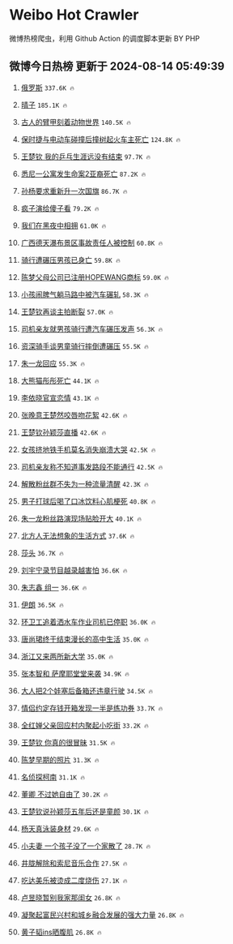 # Weibo Hot Crawler 



微博热榜爬虫，利用 Github Action 的调度脚本更新 BY PHP 


## 微博今日热榜 更新于 2024-08-14 05:49:39 
1. [俄罗斯](https://s.weibo.com/weibo?q=%E4%BF%84%E7%BD%97%E6%96%AF&t=31&band_rank=1&Refer=top) `337.6K 🔥` 

1. [晴子](https://s.weibo.com/weibo?q=%E6%99%B4%E5%AD%90&t=31&band_rank=2&Refer=top) `185.1K 🔥` 

1. [古人的臂甲刻着动物世界](https://s.weibo.com/weibo?q=%23%E5%8F%A4%E4%BA%BA%E7%9A%84%E8%87%82%E7%94%B2%E5%88%BB%E7%9D%80%E5%8A%A8%E7%89%A9%E4%B8%96%E7%95%8C%23&t=31&band_rank=3&Refer=top) `140.5K 🔥` 

1. [保时捷与电动车碰撞后撞树起火车主死亡](https://s.weibo.com/weibo?q=%23%E4%BF%9D%E6%97%B6%E6%8D%B7%E4%B8%8E%E7%94%B5%E5%8A%A8%E8%BD%A6%E7%A2%B0%E6%92%9E%E5%90%8E%E6%92%9E%E6%A0%91%E8%B5%B7%E7%81%AB%E8%BD%A6%E4%B8%BB%E6%AD%BB%E4%BA%A1%23&t=31&band_rank=4&Refer=top) `124.8K 🔥` 

1. [王楚钦 我的乒乓生涯远没有结束](https://s.weibo.com/weibo?q=%E7%8E%8B%E6%A5%9A%E9%92%A6%20%E6%88%91%E7%9A%84%E4%B9%92%E4%B9%93%E7%94%9F%E6%B6%AF%E8%BF%9C%E6%B2%A1%E6%9C%89%E7%BB%93%E6%9D%9F&t=31&band_rank=5&Refer=top) `97.7K 🔥` 

1. [悉尼一公寓发生命案2亚裔死亡](https://s.weibo.com/weibo?q=%23%E6%82%89%E5%B0%BC%E4%B8%80%E5%85%AC%E5%AF%93%E5%8F%91%E7%94%9F%E5%91%BD%E6%A1%882%E4%BA%9A%E8%A3%94%E6%AD%BB%E4%BA%A1%23&t=31&band_rank=6&Refer=top) `87.2K 🔥` 

1. [孙杨要求重新升一次国旗](https://s.weibo.com/weibo?q=%E5%AD%99%E6%9D%A8%E8%A6%81%E6%B1%82%E9%87%8D%E6%96%B0%E5%8D%87%E4%B8%80%E6%AC%A1%E5%9B%BD%E6%97%97&t=31&band_rank=7&Refer=top) `86.7K 🔥` 

1. [疯子演给傻子看](https://s.weibo.com/weibo?q=%E7%96%AF%E5%AD%90%E6%BC%94%E7%BB%99%E5%82%BB%E5%AD%90%E7%9C%8B&t=31&band_rank=8&Refer=top) `79.2K 🔥` 

1. [我们在黑夜中相拥](https://s.weibo.com/weibo?q=%23%E6%88%91%E4%BB%AC%E5%9C%A8%E9%BB%91%E5%A4%9C%E4%B8%AD%E7%9B%B8%E6%8B%A5%23&t=31&band_rank=9&Refer=top) `61.0K 🔥` 

1. [广西德天瀑布景区事故责任人被控制](https://s.weibo.com/weibo?q=%23%E5%B9%BF%E8%A5%BF%E5%BE%B7%E5%A4%A9%E7%80%91%E5%B8%83%E6%99%AF%E5%8C%BA%E4%BA%8B%E6%95%85%E8%B4%A3%E4%BB%BB%E4%BA%BA%E8%A2%AB%E6%8E%A7%E5%88%B6%23&t=31&band_rank=10&Refer=top) `60.8K 🔥` 

1. [骑行遭碾压男孩已身亡](https://s.weibo.com/weibo?q=%23%E9%AA%91%E8%A1%8C%E9%81%AD%E7%A2%BE%E5%8E%8B%E7%94%B7%E5%AD%A9%E5%B7%B2%E8%BA%AB%E4%BA%A1%23&t=31&band_rank=11&Refer=top) `59.8K 🔥` 

1. [陈梦父母公司已注册HOPEWANG商标](https://s.weibo.com/weibo?q=%23%E9%99%88%E6%A2%A6%E7%88%B6%E6%AF%8D%E5%85%AC%E5%8F%B8%E5%B7%B2%E6%B3%A8%E5%86%8CHOPEWANG%E5%95%86%E6%A0%87%23&t=31&band_rank=12&Refer=top) `59.0K 🔥` 

1. [小孩闹脾气躺马路中被汽车碾轧](https://s.weibo.com/weibo?q=%23%E5%B0%8F%E5%AD%A9%E9%97%B9%E8%84%BE%E6%B0%94%E8%BA%BA%E9%A9%AC%E8%B7%AF%E4%B8%AD%E8%A2%AB%E6%B1%BD%E8%BD%A6%E7%A2%BE%E8%BD%A7%23&t=31&band_rank=13&Refer=top) `58.3K 🔥` 

1. [王楚钦再谈主拍断裂](https://s.weibo.com/weibo?q=%23%E7%8E%8B%E6%A5%9A%E9%92%A6%E5%86%8D%E8%B0%88%E4%B8%BB%E6%8B%8D%E6%96%AD%E8%A3%82%23&t=31&band_rank=14&Refer=top) `57.0K 🔥` 

1. [司机亲友就男孩骑行遭汽车碾压发声](https://s.weibo.com/weibo?q=%23%E5%8F%B8%E6%9C%BA%E4%BA%B2%E5%8F%8B%E5%B0%B1%E7%94%B7%E5%AD%A9%E9%AA%91%E8%A1%8C%E9%81%AD%E6%B1%BD%E8%BD%A6%E7%A2%BE%E5%8E%8B%E5%8F%91%E5%A3%B0%23&t=31&band_rank=15&Refer=top) `56.3K 🔥` 

1. [资深骑手谈男童骑行摔倒遭碾压](https://s.weibo.com/weibo?q=%23%E8%B5%84%E6%B7%B1%E9%AA%91%E6%89%8B%E8%B0%88%E7%94%B7%E7%AB%A5%E9%AA%91%E8%A1%8C%E6%91%94%E5%80%92%E9%81%AD%E7%A2%BE%E5%8E%8B%23&t=31&band_rank=16&Refer=top) `55.5K 🔥` 

1. [朱一龙回应](https://s.weibo.com/weibo?q=%23%E6%9C%B1%E4%B8%80%E9%BE%99%E5%9B%9E%E5%BA%94%23&t=31&band_rank=17&Refer=top) `55.3K 🔥` 

1. [大熊猫彤彤死亡](https://s.weibo.com/weibo?q=%23%E5%A4%A7%E7%86%8A%E7%8C%AB%E5%BD%A4%E5%BD%A4%E6%AD%BB%E4%BA%A1%23&t=31&band_rank=18&Refer=top) `44.1K 🔥` 

1. [李依晓官宣恋情](https://s.weibo.com/weibo?q=%23%E6%9D%8E%E4%BE%9D%E6%99%93%E5%AE%98%E5%AE%A3%E6%81%8B%E6%83%85%23&t=31&band_rank=19&Refer=top) `43.1K 🔥` 

1. [张晚意王楚然咬唇吻花絮](https://s.weibo.com/weibo?q=%E5%BC%A0%E6%99%9A%E6%84%8F%E7%8E%8B%E6%A5%9A%E7%84%B6%E5%92%AC%E5%94%87%E5%90%BB%E8%8A%B1%E7%B5%AE&t=31&band_rank=20&Refer=top) `42.6K 🔥` 

1. [王楚钦孙颖莎直播](https://s.weibo.com/weibo?q=%23%E7%8E%8B%E6%A5%9A%E9%92%A6%E5%AD%99%E9%A2%96%E8%8E%8E%E7%9B%B4%E6%92%AD%23&t=31&band_rank=21&Refer=top) `42.6K 🔥` 

1. [女孩挤地铁手机莫名消失崩溃大哭](https://s.weibo.com/weibo?q=%23%E5%A5%B3%E5%AD%A9%E6%8C%A4%E5%9C%B0%E9%93%81%E6%89%8B%E6%9C%BA%E8%8E%AB%E5%90%8D%E6%B6%88%E5%A4%B1%E5%B4%A9%E6%BA%83%E5%A4%A7%E5%93%AD%23&t=31&band_rank=22&Refer=top) `42.5K 🔥` 

1. [司机亲友称不知道事发路段不能通行](https://s.weibo.com/weibo?q=%23%E5%8F%B8%E6%9C%BA%E4%BA%B2%E5%8F%8B%E7%A7%B0%E4%B8%8D%E7%9F%A5%E9%81%93%E4%BA%8B%E5%8F%91%E8%B7%AF%E6%AE%B5%E4%B8%8D%E8%83%BD%E9%80%9A%E8%A1%8C%23&t=31&band_rank=23&Refer=top) `42.5K 🔥` 

1. [解散粉丝群不失为一种流量清醒](https://s.weibo.com/weibo?q=%23%E8%A7%A3%E6%95%A3%E7%B2%89%E4%B8%9D%E7%BE%A4%E4%B8%8D%E5%A4%B1%E4%B8%BA%E4%B8%80%E7%A7%8D%E6%B5%81%E9%87%8F%E6%B8%85%E9%86%92%23&t=31&band_rank=24&Refer=top) `42.3K 🔥` 

1. [男子打球后喝了口冰饮料心肌梗死](https://s.weibo.com/weibo?q=%23%E7%94%B7%E5%AD%90%E6%89%93%E7%90%83%E5%90%8E%E5%96%9D%E4%BA%86%E5%8F%A3%E5%86%B0%E9%A5%AE%E6%96%99%E5%BF%83%E8%82%8C%E6%A2%97%E6%AD%BB%23&t=31&band_rank=25&Refer=top) `40.8K 🔥` 

1. [朱一龙粉丝路演现场贴脸开大](https://s.weibo.com/weibo?q=%23%E6%9C%B1%E4%B8%80%E9%BE%99%E7%B2%89%E4%B8%9D%E8%B7%AF%E6%BC%94%E7%8E%B0%E5%9C%BA%E8%B4%B4%E8%84%B8%E5%BC%80%E5%A4%A7%23&t=31&band_rank=26&Refer=top) `40.1K 🔥` 

1. [北方人无法想象的生活方式](https://s.weibo.com/weibo?q=%E5%8C%97%E6%96%B9%E4%BA%BA%E6%97%A0%E6%B3%95%E6%83%B3%E8%B1%A1%E7%9A%84%E7%94%9F%E6%B4%BB%E6%96%B9%E5%BC%8F&t=31&band_rank=27&Refer=top) `37.6K 🔥` 

1. [莎头](https://s.weibo.com/weibo?q=%E8%8E%8E%E5%A4%B4&t=31&band_rank=28&Refer=top) `36.7K 🔥` 

1. [刘宇宁录节目越录越害怕](https://s.weibo.com/weibo?q=%E5%88%98%E5%AE%87%E5%AE%81%E5%BD%95%E8%8A%82%E7%9B%AE%E8%B6%8A%E5%BD%95%E8%B6%8A%E5%AE%B3%E6%80%95&t=31&band_rank=29&Refer=top) `36.6K 🔥` 

1. [朱志鑫 组一](https://s.weibo.com/weibo?q=%E6%9C%B1%E5%BF%97%E9%91%AB%20%E7%BB%84%E4%B8%80&t=31&band_rank=30&Refer=top) `36.6K 🔥` 

1. [伊朗](https://s.weibo.com/weibo?q=%E4%BC%8A%E6%9C%97&t=31&band_rank=31&Refer=top) `36.5K 🔥` 

1. [环卫工追着洒水车作业司机已停职](https://s.weibo.com/weibo?q=%23%E7%8E%AF%E5%8D%AB%E5%B7%A5%E8%BF%BD%E7%9D%80%E6%B4%92%E6%B0%B4%E8%BD%A6%E4%BD%9C%E4%B8%9A%E5%8F%B8%E6%9C%BA%E5%B7%B2%E5%81%9C%E8%81%8C%23&t=31&band_rank=32&Refer=top) `36.0K 🔥` 

1. [唐尚珺终于结束漫长的高中生活](https://s.weibo.com/weibo?q=%23%E5%94%90%E5%B0%9A%E7%8F%BA%E7%BB%88%E4%BA%8E%E7%BB%93%E6%9D%9F%E6%BC%AB%E9%95%BF%E7%9A%84%E9%AB%98%E4%B8%AD%E7%94%9F%E6%B4%BB%23&t=31&band_rank=33&Refer=top) `35.0K 🔥` 

1. [浙江又来两所新大学](https://s.weibo.com/weibo?q=%23%E6%B5%99%E6%B1%9F%E5%8F%88%E6%9D%A5%E4%B8%A4%E6%89%80%E6%96%B0%E5%A4%A7%E5%AD%A6%23&t=31&band_rank=34&Refer=top) `35.0K 🔥` 

1. [张本智和 萨摩耶堂堂来袭](https://s.weibo.com/weibo?q=%E5%BC%A0%E6%9C%AC%E6%99%BA%E5%92%8C%20%E8%90%A8%E6%91%A9%E8%80%B6%E5%A0%82%E5%A0%82%E6%9D%A5%E8%A2%AD&t=31&band_rank=35&Refer=top) `34.9K 🔥` 

1. [大人把2个娃塞后备箱还违章行驶](https://s.weibo.com/weibo?q=%23%E5%A4%A7%E4%BA%BA%E6%8A%8A2%E4%B8%AA%E5%A8%83%E5%A1%9E%E5%90%8E%E5%A4%87%E7%AE%B1%E8%BF%98%E8%BF%9D%E7%AB%A0%E8%A1%8C%E9%A9%B6%23&t=31&band_rank=36&Refer=top) `34.5K 🔥` 

1. [情侣约定存钱开箱发现一半是练功券](https://s.weibo.com/weibo?q=%23%E6%83%85%E4%BE%A3%E7%BA%A6%E5%AE%9A%E5%AD%98%E9%92%B1%E5%BC%80%E7%AE%B1%E5%8F%91%E7%8E%B0%E4%B8%80%E5%8D%8A%E6%98%AF%E7%BB%83%E5%8A%9F%E5%88%B8%23&t=31&band_rank=37&Refer=top) `33.7K 🔥` 

1. [全红婵父亲回应村内聚起小吃街](https://s.weibo.com/weibo?q=%23%E5%85%A8%E7%BA%A2%E5%A9%B5%E7%88%B6%E4%BA%B2%E5%9B%9E%E5%BA%94%E6%9D%91%E5%86%85%E8%81%9A%E8%B5%B7%E5%B0%8F%E5%90%83%E8%A1%97%23&t=31&band_rank=38&Refer=top) `33.2K 🔥` 

1. [王楚钦 你真的很冒昧](https://s.weibo.com/weibo?q=%E7%8E%8B%E6%A5%9A%E9%92%A6%20%E4%BD%A0%E7%9C%9F%E7%9A%84%E5%BE%88%E5%86%92%E6%98%A7&t=31&band_rank=39&Refer=top) `31.5K 🔥` 

1. [陈梦早期的照片](https://s.weibo.com/weibo?q=%E9%99%88%E6%A2%A6%E6%97%A9%E6%9C%9F%E7%9A%84%E7%85%A7%E7%89%87&t=31&band_rank=40&Refer=top) `31.3K 🔥` 

1. [名侦探柯南](https://s.weibo.com/weibo?q=%E5%90%8D%E4%BE%A6%E6%8E%A2%E6%9F%AF%E5%8D%97&t=31&band_rank=41&Refer=top) `31.1K 🔥` 

1. [董卿 不过她自由了](https://s.weibo.com/weibo?q=%E8%91%A3%E5%8D%BF%20%E4%B8%8D%E8%BF%87%E5%A5%B9%E8%87%AA%E7%94%B1%E4%BA%86&t=31&band_rank=42&Refer=top) `30.2K 🔥` 

1. [王楚钦说孙颖莎五年后还是童颜](https://s.weibo.com/weibo?q=%E7%8E%8B%E6%A5%9A%E9%92%A6%E8%AF%B4%E5%AD%99%E9%A2%96%E8%8E%8E%E4%BA%94%E5%B9%B4%E5%90%8E%E8%BF%98%E6%98%AF%E7%AB%A5%E9%A2%9C&t=31&band_rank=43&Refer=top) `30.1K 🔥` 

1. [杨天真泳装身材](https://s.weibo.com/weibo?q=%23%E6%9D%A8%E5%A4%A9%E7%9C%9F%E6%B3%B3%E8%A3%85%E8%BA%AB%E6%9D%90%23&t=31&band_rank=44&Refer=top) `29.6K 🔥` 

1. [小夫妻 一个孩子没了一个家散了](https://s.weibo.com/weibo?q=%E5%B0%8F%E5%A4%AB%E5%A6%BB%20%E4%B8%80%E4%B8%AA%E5%AD%A9%E5%AD%90%E6%B2%A1%E4%BA%86%E4%B8%80%E4%B8%AA%E5%AE%B6%E6%95%A3%E4%BA%86&t=31&band_rank=45&Refer=top) `28.7K 🔥` 

1. [井胧解除和索尼音乐合作](https://s.weibo.com/weibo?q=%23%E4%BA%95%E8%83%A7%E8%A7%A3%E9%99%A4%E5%92%8C%E7%B4%A2%E5%B0%BC%E9%9F%B3%E4%B9%90%E5%90%88%E4%BD%9C%23&t=31&band_rank=46&Refer=top) `27.5K 🔥` 

1. [吃达美乐被烫成二度烧伤](https://s.weibo.com/weibo?q=%23%E5%90%83%E8%BE%BE%E7%BE%8E%E4%B9%90%E8%A2%AB%E7%83%AB%E6%88%90%E4%BA%8C%E5%BA%A6%E7%83%A7%E4%BC%A4%23&t=31&band_rank=47&Refer=top) `27.1K 🔥` 

1. [卢昱晓暂别我家那闺女](https://s.weibo.com/weibo?q=%23%E5%8D%A2%E6%98%B1%E6%99%93%E6%9A%82%E5%88%AB%E6%88%91%E5%AE%B6%E9%82%A3%E9%97%BA%E5%A5%B3%23&t=31&band_rank=48&Refer=top) `26.8K 🔥` 

1. [凝聚起富民兴村和城乡融合发展的强大力量](https://s.weibo.com/weibo?q=%23%E5%87%9D%E8%81%9A%E8%B5%B7%E5%AF%8C%E6%B0%91%E5%85%B4%E6%9D%91%E5%92%8C%E5%9F%8E%E4%B9%A1%E8%9E%8D%E5%90%88%E5%8F%91%E5%B1%95%E7%9A%84%E5%BC%BA%E5%A4%A7%E5%8A%9B%E9%87%8F%23&t=31&band_rank=49&Refer=top) `26.8K 🔥` 

1. [黄子韬ins晒腹肌](https://s.weibo.com/weibo?q=%23%E9%BB%84%E5%AD%90%E9%9F%ACins%E6%99%92%E8%85%B9%E8%82%8C%23&t=31&band_rank=50&Refer=top) `26.8K 🔥` 

